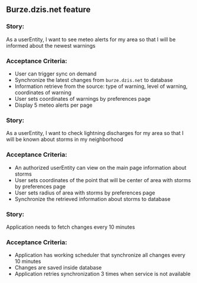 ## Burze.dzis.net feature

### Story: 
As a userEntity, I want to see meteo alerts for my area so that I will be informed about the newest warnings

### Acceptance Criteria:

- User can trigger sync on demand
- Synchronize the latest changes from `burze.dzis.net` to database
- Information retrieve from the source: type of warning, level of warning, coordinates of warning
- User sets coordinates of warnings by preferences page
- Display 5 meteo alerts per page

### Story:
As a userEntity, I want to check lightning discharges for my area so that I will be known about storms in my neighborhood 

### Acceptance Criteria:

- An authorized userEntity can view on the main page information about storms
- User sets coordinates of the point that will be center of area with storms by preferences page
- User sets radius of area with storms by preferences page
- Synchronize the retrieved information about storms to database

### Story: 
Application needs to fetch changes every 10 minutes

### Acceptance Criteria:

- Application has working scheduler that synchronize all changes every 10 minutes
- Changes are saved inside database
- Application retries synchronization 3 times when service is not available

